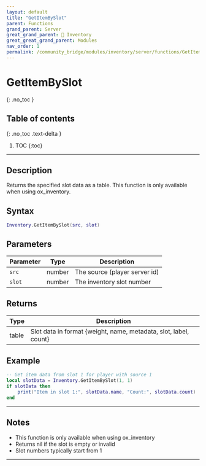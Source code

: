 ```yaml
---
layout: default
title: "GetItemBySlot"
parent: Functions
grand_parent: Server
great_grand_parent: 🎒 Inventory
great_great_grand_parent: Modules
nav_order: 1
permalink: /community_bridge/modules/inventory/server/functions/GetItemBySlot/
---
```


# GetItemBySlot
{: .no_toc }

## Table of contents
{: .no_toc .text-delta }

1. TOC
{:toc}

---

## Description

Returns the specified slot data as a table. This function is only available when using ox_inventory.

## Syntax

```lua
Inventory.GetItemBySlot(src, slot)
```

## Parameters

| Parameter | Type | Description |
|-----------|------|-------------|
| `src` | number | The source (player server id) |
| `slot` | number | The inventory slot number |

## Returns

| Type | Description |
|------|-------------|
| table | Slot data in format {weight, name, metadata, slot, label, count} |

## Example

```lua
-- Get item data from slot 1 for player with source 1
local slotData = Inventory.GetItemBySlot(1, 1)
if slotData then
    print("Item in slot 1:", slotData.name, "Count:", slotData.count)
end
```

---

## Notes

- This function is only available when using ox_inventory
- Returns nil if the slot is empty or invalid
- Slot numbers typically start from 1

---